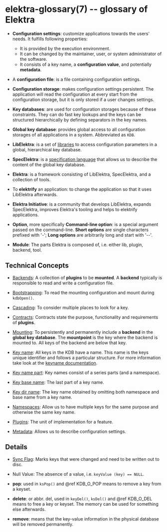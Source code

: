 # elektra-glossary(7) -- glossary of Elektra

- **Configuration settings**:
  customize applications towards the users'
  needs. It fulfills following properties:

  - It is provided by the execution environment.
  - It can be changed by the maintainer, user, or system administrator of the software.
  - It consists of a key name, a **configuration value**, and potentially **metadata**.

- A **configuration file**:
  is a file containing configuration settings.

- **Configuration storage**:
  makes configuration settings persistent.
  The application will read the configuration
  at every start from the configuration storage,
  but it is only stored if a user changes settings.

- **Key databases**:
  are used for configuration storages because of these constraints.
  They can do fast key lookups and the keys can be structured
  hierarchically by defining separators in the key names.

- **Global key database**:
  provides global access to all configuration storages
  of all applications in a system.
  Abbreviated as `KDB`.

- **LibElektra**:
  is a set of [libraries](/src/libs/) to access configuration parameters in a global,
  hierarchical key database.

- **SpecElektra**:
  is a [specification language](/doc/METADATA.ini) that allows us to describe the
  content of the global key database.

- **Elektra**:
  is a framework consisting of LibElektra, SpecElektra,
  and a collection of tools.

- To **elektrify** an application:
  to change the application so that it uses LibElektra afterwards.

- **Elektra Initiative**:
  is a community that develops LibElektra, expands SpecElektra,
  improves Elektra's tooling and helps to elektrify applications.

- **Option**, more specifically **Command-line option**:
  is a special argument passed on the command-line. **Short options**
  are single characters prefixed with '-'; **Long options** are
  arbitrarily long and start with '--'.

- **Module**:
  The parts Elektra is composed of, i.e. either lib, plugin, backend, tool.

## Technical Concepts

- [Backends](elektra-backends.md):
  A collection of **plugins** to be **mounted**.
  A **backend** typically is responsible to read and write a configuration file.

- [Bootstrapping](elektra-bootstrapping.md):
  To read the mounting configuration and mount during `kdbOpen()`.

- [Cascading](elektra-cascading.md):
  To consider multiple places to look for a key.

- [Contracts](elektra-contracts.md):
  Contracts state the purpose, functionality and requirements of **plugins**.

- [Mounting](elektra-mounting.md):
  To persistently and permanently include a **backend** in the **global key database**.
  The **mountpoint** is the key where the backend is mounted to.
  All keys of the backend are below that key.

- [Key name](/doc/KEYNAMES.md):
  All keys in the KDB have a name.
  This name is the keys unique identifier and follows a particular structure.
  For more information take look at the [keyname documentation](/doc/KEYNAMES.md).

- [Key name part](/doc/KEYNAMES.md):
  Key names consist of a series parts (and a namespace).

- [Key base name](/doc/KEYNAMES.md):
  The last part of a key name.

- [Key dir name](/doc/KEYNAMES.md):
  The key name obtained by omitting both namespace and base name from a key name.

- [Namespaces](elektra-namespaces.md):
  Allow us to have multiple keys for the same purpose and otherwise the same key name.

- [Plugins](/src/plugins):
  The unit of implementation for a feature.

- [Metadata](elektra-metadata.md):
  Allows us to describe configuration settings.

## Details

- [Sync Flag](elektra-sync-flag.md):
  Marks keys that were changed and need to be written out to disc.

- Null Value:
  The absence of a value, i.e. `keyValue (key) == NULL`.

- **pop**:
  used in `ksPop()` and @ref KDB_O_POP means to remove
  a key from a keyset.

- **delete**:
  or abbr. del, used in `keyDel()`, `ksDel()` and @ref KDB_O_DEL means to free a key or keyset. The memory
  can be used for something else afterwards.

- **remove**:
  means that the key-value information in the physical database will be removed permanently.
